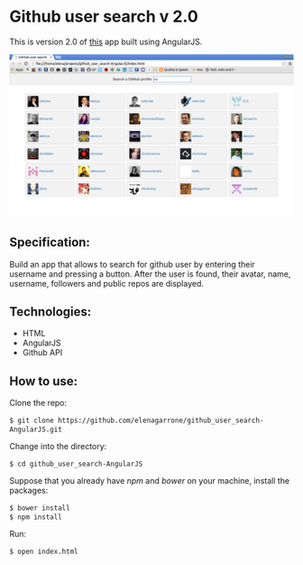 Github user search v 2.0
=========================
This is version 2.0 of <a href='https://github.com/elenagarrone/github_user_search'>this</a> app built using AngularJS.

<img src='images/screenshot.png'>

Specification:
--------------
Build an app that allows to search for github user by entering their username and pressing a button. After the user is found, their avatar, name, username, followers and public repos are displayed.

Technologies:
----
- HTML
- AngularJS
- Github API


How to use:
-----------
Clone the repo:
```shell
$ git clone https://github.com/elenagarrone/github_user_search-AngularJS.git
```
Change into the directory:
```shell
$ cd github_user_search-AngularJS
```
Suppose that you already have <em>npm</em> and <em>bower</em> on your machine, install the packages:
```shell
$ bower install
$ npm install
```
Run:
```shell
$ open index.html
```
